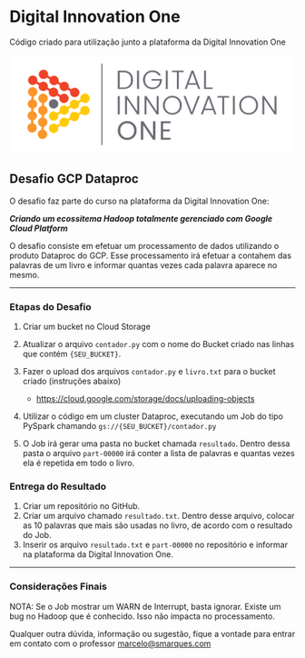 # Digital Innovation One

Código criado para utilização junto a plataforma da Digital Innovation One

<p align="center"><img src="./DIO.png" width="500"></p>

## Desafio GCP Dataproc

O desafio faz parte do curso na plataforma da Digital Innovation One:

__*Criando um ecossitema Hadoop totalmente gerenciado com Google Cloud Platform*__

O desafio consiste em efetuar um processamento de dados utilizando o produto Dataproc do GCP. Esse processamento irá efetuar a contahem das palavras de um livro e informar quantas vezes cada palavra aparece no mesmo.

---

### Etapas do Desafio

1. Criar um bucket no Cloud Storage
1. Atualizar o arquivo ```contador.py``` com o nome do Bucket criado nas linhas que contém ```{SEU_BUCKET}```.
1. Fazer o upload dos arquivos ```contador.py``` e ```livro.txt``` para o bucket criado (instruções abaixo)
    - https://cloud.google.com/storage/docs/uploading-objects

1. Utilizar o código em um cluster Dataproc, executando um Job do tipo PySpark chamando ```gs://{SEU_BUCKET}/contador.py```
1. O Job irá gerar uma pasta no bucket chamada ```resultado```. Dentro dessa pasta o arquivo ```part-00000``` irá conter a lista de palavras e quantas vezes ela é repetida em todo o livro.

### Entrega do Resultado

1. Criar um repositório no GitHub.
2. Criar um arquivo chamado ```resultado.txt```. Dentro desse arquivo, colocar as 10 palavras que mais são usadas no livro, de acordo com o resultado do Job.
3. Inserir os arquivo ```resultado.txt``` e ```part-00000``` no repositório e informar na plataforma da Digital Innovation One.

---

### Considerações Finais

NOTA: Se o Job mostrar um WARN de Interrupt, basta ignorar. Existe um bug no Hadoop que é conhecido. Isso não impacta no processamento.

Qualquer outra dúvida, informação ou sugestão, fique a vontade para entrar em contato com o professor marcelo@smarques.com
